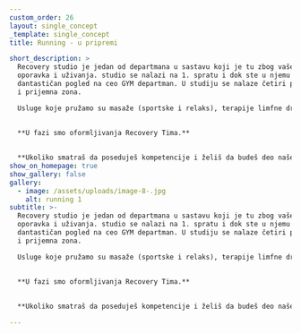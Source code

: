 ```yaml
---
custom_order: 26
layout: single_concept
_template: single_concept
title: Running - u pripremi

short_description: >
  Recovery studio je jedan od departmana u sastavu koji je tu zbog vašeg
  oporavka i uživanja. studio se nalazi na 1. spratu i dok ste u njemu pruža se
  dantastičan pogled na ceo GYM departman. U studiju se nalaze četiri prostorije
  i prijemna zona.

  Usluge koje pružamo su masaže (sportske i relaks), terapije limfne drenaže, istezanje, krio terapija i Compex tretmani.

  
  **U fazi smo oformljivanja Recovery Tima.**
  
  
  **Ukoliko smatraš da poseduješ kompetencije i želiš da budeš deo našeg kolektiva pošalji nam CV na <a href="mailto:info@sinergijaconcept.com" target="_blank">info@sinergijaconcept.com</a>**
show_on_homepage: true
show_gallery: false
gallery:
  - image: /assets/uploads/image-8-.jpg
    alt: running 1
subtitle: >-
  Recovery studio je jedan od departmana u sastavu koji je tu zbog vašeg
  oporavka i uživanja. studio se nalazi na 1. spratu i dok ste u njemu pruža se
  dantastičan pogled na ceo GYM departman. U studiju se nalaze četiri prostorije
  i prijemna zona.

  Usluge koje pružamo su masaže (sportske i relaks), terapije limfne drenaže, istezanje, krio terapija i Compex tretmani.

  
  **U fazi smo oformljivanja Recovery Tima.**
  
  
  **Ukoliko smatraš da poseduješ kompetencije i želiš da budeš deo našeg kolektiva pošalji nam CV na <a href="mailto:info@sinergijaconcept.com" target="_blank">info@sinergijaconcept.com</a>**

---
```

